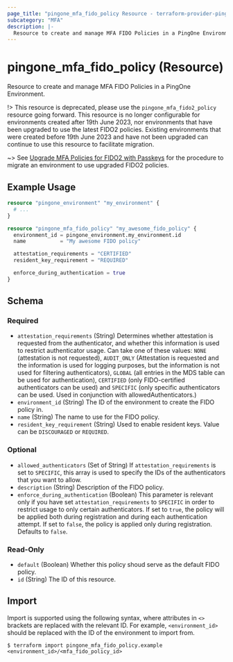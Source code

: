 ```yaml
---
page_title: "pingone_mfa_fido_policy Resource - terraform-provider-pingone"
subcategory: "MFA"
description: |-
  Resource to create and manage MFA FIDO Policies in a PingOne Environment.
---
```


# pingone_mfa_fido_policy (Resource)

Resource to create and manage MFA FIDO Policies in a PingOne Environment.

!> This resource is deprecated, please use the `pingone_mfa_fido2_policy` resource going forward.  This resource is no longer configurable for environments created after 19th June 2023, nor environments that have been upgraded to use the latest FIDO2 policies. Existing environments that were created before 19th June 2023 and have not been upgraded can continue to use this resource to facilitate migration.

~> See [Upgrade MFA Policies for FIDO2 with Passkeys](../guides/upgrade-mfa-policy-for-fido2.md) for the procedure to migrate an environment to use upgraded FIDO2 policies.

## Example Usage

```terraform
resource "pingone_environment" "my_environment" {
  # ...
}

resource "pingone_mfa_fido_policy" "my_awesome_fido_policy" {
  environment_id = pingone_environment.my_environment.id
  name           = "My awesome FIDO policy"

  attestation_requirements = "CERTIFIED"
  resident_key_requirement = "REQUIRED"

  enforce_during_authentication = true
}
```

<!-- schema generated by tfplugindocs -->
## Schema

### Required

- `attestation_requirements` (String) Determines whether attestation is requested from the authenticator, and whether this information is used to restrict authenticator usage. Can take one of these values: `NONE` (attestation is not requested), `AUDIT_ONLY` (Attestation is requested and the information is used for logging purposes, but the information is not used for filtering authenticators), `GLOBAL` (all entries in the MDS table can be used for authentication), `CERTIFIED` (only FIDO-certified authenticators can be used) and `SPECIFIC` (only specific authenticators can be used. Used in conjunction with allowedAuthenticators.)
- `environment_id` (String) The ID of the environment to create the FIDO policy in.
- `name` (String) The name to use for the FIDO policy.
- `resident_key_requirement` (String) Used to enable resident keys. Value can be `DISCOURAGED` or `REQUIRED`.

### Optional

- `allowed_authenticators` (Set of String) If `attestation_requirements` is set to `SPECIFIC`, this array is used to specify the IDs of the authenticators that you want to allow.
- `description` (String) Description of the FIDO policy.
- `enforce_during_authentication` (Boolean) This parameter is relevant only if you have set `attestation_requirements` to `SPECIFIC` in order to restrict usage to only certain authenticators. If set to `true`, the policy will be applied both during registration and during each authentication attempt. If set to `false`, the policy is applied only during registration. Defaults to `false`.

### Read-Only

- `default` (Boolean) Whether this policy shoud serve as the default FIDO policy.
- `id` (String) The ID of this resource.

## Import

Import is supported using the following syntax, where attributes in `<>` brackets are replaced with the relevant ID.  For example, `<environment_id>` should be replaced with the ID of the environment to import from.

```shell
$ terraform import pingone_mfa_fido_policy.example <environment_id>/<mfa_fido_policy_id>
```
